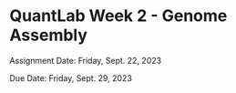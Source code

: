 # QuantLab Week 2 - Genome Assembly

Assignment Date: Friday, Sept. 22, 2023

Due Date: Friday, Sept. 29, 2023

<!-- ## Lecture -- Mike Schatz

[Lecture Slides](https://www.dropbox.com/scl/fi/xpu9jwqlqdgbdv5b8kwv3/2023.09.21.QBLab.GenomeSequencing.pptx?rlkey=65wan8x0kywpm99b1ehgp0mi0&dl=0)

## Homework Assignment

Before you do anything else, make a `week2` directory in your `qbb2023-answers` directory for this assignment. This is where you will be putting and uploading all of your code/plots/etc. for this assignment.

[Homework assignment](https://bxlab.github.io/cmdb-quantbio/assignments/lab/genome_assembly/assignment) -->
